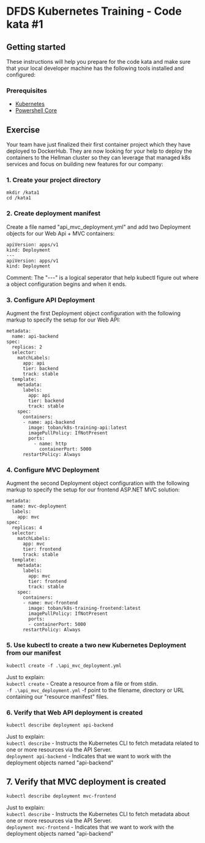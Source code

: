 DFDS Kubernetes Training - Code kata #1
======================================

## Getting started

These instructions will help you prepare for the code kata and make sure that your local developer machine has the following tools installed and configured:

### Prerequisites

* [Kubernetes](https://kubernetes.io/docs/tasks/tools/install-kubectl/)
* [Powershell Core](https://docs.microsoft.com/en-us/powershell/scripting/install/installing-powershell?view=powershell-6)

## Exercise

Your team have just finalized their first container project which they have deployed to DockerHub. They are now looking for your help to deploy the containers to the Hellman cluster so they can leverage that managed k8s services and focus on building new features for our company:

### 1. Create your project directory
`mkdir /kata1`<br/>
`cd /kata1`

### 2. Create deployment manifest
Create a file named "api_mvc_deployment.yml" and add two Deployment objects for our Web Api + MVC containers:

```
apiVersion: apps/v1
kind: Deployment
---
apiVersion: apps/v1
kind: Deployment
```

Comment: The "---" is a logical seperator that help kubectl figure out where a object configuration begins and when it ends.

### 3. Configure API Deployment
Augment the first Deployment object configuration with the following markup to specify the setup for our Web API:

```
metadata:
  name: api-backend
spec:
  replicas: 2
  selector:
    matchLabels:
      app: api
      tier: backend
      track: stable
  template:
    metadata:
      labels:
        app: api
        tier: backend
        track: stable
    spec:
      containers:
      - name: api-backend
        image: toban/k8s-training-api:latest
        imagePullPolicy: IfNotPresent
        ports:
          - name: http
            containerPort: 5000
      restartPolicy: Always
```

### 4. Configure MVC Deployment
Augment the second Deployment object configuration with the following markup to specify the setup for our frontend ASP.NET MVC solution:

```
metadata:
  name: mvc-deployment
  labels:
    app: mvc
spec:
  replicas: 4
  selector:
    matchLabels:
      app: mvc
      tier: frontend
      track: stable
  template:
    metadata:
      labels:
        app: mvc
        tier: frontend
        track: stable
    spec:
      containers:
      - name: mvc-frontend
        image: toban/k8s-training-frontend:latest
        imagePullPolicy: IfNotPresent
        ports:
        - containerPort: 5000
      restartPolicy: Always
```

### 5. Use kubectl to create a two new Kubernetes Deployment from our manifest
`kubectl create -f .\api_mvc_deployment.yml`

Just to explain: <br/>
`kubectl create` - Create a resource from a file or from stdin. <br/>
`-f .\api_mvc_deployment.yml` -f point to the filename, directory or URL containing our "resource manifest" files.

### 6. Verify that Web API deployment is created
`kubectl describe deployment api-backend`

Just to explain: <br/>
`kubectl describe` - Instructs the Kubernetes CLI to fetch metadata related to one or more resources via the API Server. <br/>
`deployment api-backend` - Indicates that we want to work with the deployment objects named "api-backend"

## 7. Verify that MVC deployment is created
`kubectl describe deployment mvc-frontend`

Just to explain: <br/>
`kubectl describe` - Instructs the Kubernetes CLI to fetch metadata about one or more resources via the API Server. <br/>
`deployment mvc-frontend` - Indicates that we want to work with the deployment objects named "api-backend"